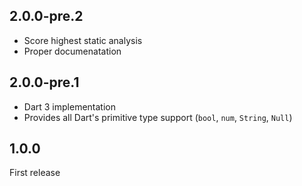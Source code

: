 ## 2.0.0-pre.2

* Score highest static analysis
* Proper documenatation

## 2.0.0-pre.1

* Dart 3 implementation
* Provides all Dart's primitive type support (`bool`, `num`, `String`, `Null`)

## 1.0.0

First release